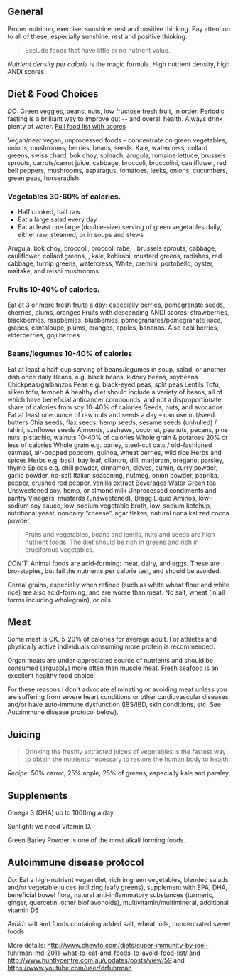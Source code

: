 ## General 

Proper nutrition, exercise, sunshine, rest and positive thinking. Pay attention to all of these, especially sunshine, rest and positive thinking.

> Exclude foods that have little or no nutrient value.

*Nutrient density per calorie* is the magic formula.  High nutrient density, high ANDI scores.

## Diet & Food Choices

*DO:* Green veggies, beans, nuts, low fructose fresh fruit, in order.  Periodic fasting is a brilliant way to improve gut -- and overall health.  Always drink plenty of water.  [Full food list with scores](http://www.drfuhrman.com/library/andi-food-scores.aspx)

Vegan/near vegan, unprocessed foods – concentrate on green vegetables, onions, mushrooms, berries, beans, seeds. Kale, watercress, collard greens, swiss chard, bok choy, spinach, arugula, romaine lettuce, brussels sprouts, carrots/carrot juice, cabbage, broccoli, broccolini, cauliflower, red bell peppers, mushrooms, asparagus, tomatoes, leeks, onions, cucumbers, green peas, horseradish.

### Vegetables 30-60% of calories.
- Half cooked, half raw. 
- Eat a large salad every day
- Eat at least one large (double-size) serving of green vegetables daily, either raw, steamed, or in soups and stews

Arugula, bok choy, broccoli, broccoli rabe, , brussels sprouts, cabbage, cauliflower, collard greens, , kale, kohlrabi, mustard greens, radishes, red cabbage, turnip greens, watercress, White, cremini, portobello, oyster, maitake, and reishi mushrooms.


### Fruits 10-40% of calories.
Eat at 3 or more fresh fruits a day: especially berries, pomegranate seeds, cherries, plums, oranges
Fruits with descending ANDI scores: strawberries, blackberries, raspberries, blueberries, pomegranates/pomegranate juice, grapes, cantaloupe, plums, oranges, apples, bananas. Also acai berries, elderberries, goji berries

### Beans/legumes 10-40% of calories
Eat at least a half-cup serving of beans/legumes in soup, salad, or another dish once daily
Beans, e.g. black beans, kidney beans, soybeans
Chickpeas/garbanzos
Peas e.g. black-eyed peas, split peas
Lentils
Tofu, silken tofu, tempeh
A healthy diet should include a variety of beans, all of which have beneficial anticancer compounds, and not a disproportionate share of calories from soy
10-40% of calories
Seeds, nuts, and avocados
Eat at least one ounce of raw nuts and seeds a day – can use nut/seed butters
Chia seeds, flax seeds, hemp seeds, sesame seeds (unhulled) / tahini, sunflower seeds
Almonds, cashews, coconut, peanuts, pecans, pine nuts, pistachio, walnuts
10-40% of calories
Whole grain & potatoes
20% or less of calories
Whole grain e.g. barley, steel-cut oats / old-fashioned oatmeal, air-popped popcorn, quinoa, wheat berries, wild rice
Herbs and spices
Herbs e.g. basil, bay leaf, cilantro, dill, marjoram, oregano, parsley, thyme
Spices e.g. chili powder, cinnamon, cloves, cumin, curry powder, garlic powder, no-salt Italian seasoning, nutmeg, onion powder, paprika, pepper, crushed red pepper, vanilla extract
Beverages
Water
Green tea
Unsweetened soy, hemp, or almond milk
Unprocessed condiments and pantry
Vinegars, mustards (unsweetened), Bragg Liquid Aminos, low-sodium soy sauce, low-sodium vegetable broth, low-sodium ketchup, nutritional yeast, nondairy “cheese”, agar flakes, natural nonalkalized cocoa powder
> Fruits and vegetables, beans and lentils, nuts and seeds are high nutrient foods. The diet should be rich in greens and rich in cruciferous vegetables.

*DON'T:* Animal foods are acid-forming: meat, dairy, and eggs.  These are bro-staples, but fail the nutrients per calorie test, and should be avoided.

Cereal grains, especially when refined (such as white wheat flour and white rice) are also acid-forming, and are worse than meat.  No salt, wheat (in all forms including wholegrain), or oils.

## Meat

Some meat is OK. 5-20% of calories for average adult.  For athletes and physically active individuals consuming more protein is recommended. 

Organ meats are under-appreciated source of nutrients and should be consumed (arguably) more often than muscle meat.  Fresh seafood is an excellent healthy food choice.

For these reasons I don't advocate eliminating or avoiding meat unless you are suffering from severe heart conditions or other cardiovascular diseases, and/or have auto-immune dysfunction (IBS/IBD, skin conditions, etc.  See Autoimmune disease protocol below).

## Juicing

> Drinking the freshly extracted juices of vegetables is the fastest way to obtain the nutrients necessary to restore the human body to health.

*Recipe:* 50% carrot, 25% apple, 25% of greens, especially kale and parsley.

## Supplements 

Omega 3 (DHA) up to 1000mg a day.

Sunlight: we need Vitamin D.

Green Barley Powder is one of the most alkali forming foods.

## Autoimmune disease protocol

*Do:* Eat a high-nutrient vegan diet, rich in green vegetables, blended salads and/or vegetable juices (utilizing leafy greens), supplement with EPA, DHA, beneficial bowel flora, natural anti-inflammatory substances (turmeric, ginger, quercetin, other bioflavonoids), multivitamin/multimineral, additional vitamin D6

*Avoid:*  salt and foods containing added salt, wheat, oils, concentrated sweet foods

More details:  http://www.chewfo.com/diets/super-immunity-by-joel-fuhrman-md-2011-what-to-eat-and-foods-to-avoid-food-list/ and http://www.huntlycentre.com.au/updates/posts/view/59 and https://www.youtube.com/user/drfuhrman
